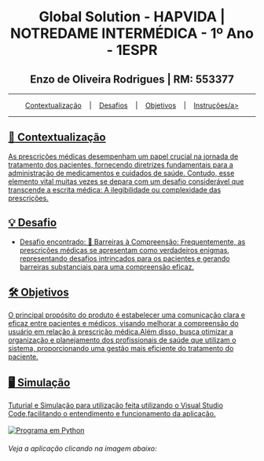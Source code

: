 <h1 align="center">Global Solution - HAPVIDA | NOTREDAME INTERMÉDICA - 1º Ano - 1ESPR</h1>
<h2 align="center">Enzo de Oliveira Rodrigues | RM: 553377</h2>


<hr/>

<p align="center">
  <a href="#pushpin-Contextualização">Contextualização</a>
  &nbsp;&nbsp;&nbsp;|&nbsp;&nbsp;&nbsp;
  <a href="#bulb-Desafio">Desafios</a>
  &nbsp;&nbsp;&nbsp;|&nbsp;&nbsp;&nbsp;
  <a href="#hammer_and_wrench-Objetivos">Objetivos</a>
  &nbsp;&nbsp;&nbsp;|&nbsp;&nbsp;&nbsp;
  <a href="#desktop_computer-Instruções">Instruções/a>
</p>

<hr/>

## :pushpin: Contextualização
As prescrições médicas desempenham um papel crucial na jornada de tratamento dos pacientes, fornecendo diretrizes fundamentais para a administração de medicamentos e cuidados de saúde. Contudo, esse elemento vital muitas vezes se depara com um desafio considerável que transcende a escrita médica: A ilegibilidade ou complexidade das prescrições.


## :bulb: Desafio
* Desafio encontrado: 🔴 Barreiras à Compreensão:
Frequentemente, as prescrições médicas se apresentam como verdadeiros enigmas, representando desafios intrincados para os pacientes e gerando barreiras substanciais para uma compreensão eficaz. 

## :hammer_and_wrench: Objetivos

O principal propósito do produto é estabelecer uma comunicação clara e eficaz entre pacientes e médicos, visando melhorar a compreensão do usuário em relação à prescrição médica.Além disso, busca otimizar a organização e planejamento dos profissionais de saúde que utilizam o sistema, proporcionando uma gestão mais eficiente do tratamento do paciente.


## :desktop_computer: Simulação
Tuturial e Simulação para utilização feita utilizando o Visual Studio Code,facilitando o entendimento e funcionamento da aplicação.
<br/><br/>
<a href="#LinkVideoYoutube" target="_blank">
  <img src="/Checkpoint01-Edge.png" alt="Programa em Python" />
</a>
<h6>Veja a aplicação clicando na imagem abaixo:<h6>